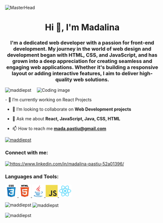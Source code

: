 ![MasterHead](https://user-images.githubusercontent.com/95478989/198955082-6e78ebb5-e1e4-49f9-8d32-6e5af3984dcd.gif)
<h1 align="center">Hi 👋, I'm Madalina </h1>
<h3 align="center">I'm a dedicated web developer with a passion for front-end development. My journey in the world of web design and development began with HTML, CSS, and JavaScript, and has grown into a deep appreciation for creating seamless and engaging web applications. Whether it's building a responsive layout or adding interactive features, I aim to deliver high-quality web solutions.</h3>
<img align= "right" alt = "Coding image" width ="400" src ="https://thumbs.dreamstime.com/b/young-programmer-concentrated-working-project-developing-programming-coding-technologies-screen-codes-developer-271715415.jpg"

<p align="left"> <img src="https://komarev.com/ghpvc/?username=maddiepst&label=Profile%20views&color=0e75b6&style=flat" alt="maddiepst" /> </p>
- 🔭 I’m currently working on React Projects

- 👯 I’m looking to collaborate on **Web Development projects**

- 💬 Ask me about **React, JavaScript, Java, CSS, HTML**

- 📫 How to reach me **mada.pastiu@gmail.com**


<p align="left"> <a href="https://github.com/ryo-ma/github-profile-trophy"><img src="https://github-profile-trophy.vercel.app/?username=maddiepst" alt="maddiepst" /></a> </p>


<h3 align="left">Connect with me:</h3>
<p align="left">
<a href="https://www.linkedin.com/in/madalina-pastiu-52a01396/" target="blank"><img align="center" src="https://raw.githubusercontent.com/rahuldkjain/github-profile-readme-generator/master/src/images/icons/Social/linked-in-alt.svg" alt="https://www.linkedin.com/in/madalina-pastiu-52a01396/" height="30" width="40" /></a>
</p>

<h3 align="left">Languages and Tools:</h3>
<p align="left"> <a href="https://www.w3schools.com/css/" target="_blank" rel="noreferrer"> <img src="https://raw.githubusercontent.com/devicons/devicon/master/icons/css3/css3-original-wordmark.svg" alt="css3" width="40" height="40"/> </a> <a href="https://www.w3.org/html/" target="_blank" rel="noreferrer"> <img src="https://raw.githubusercontent.com/devicons/devicon/master/icons/html5/html5-original-wordmark.svg" alt="html5" width="40" height="40"/> </a> <a href="https://www.java.com" target="_blank" rel="noreferrer"> <img src="https://raw.githubusercontent.com/devicons/devicon/master/icons/java/java-original.svg" alt="java" width="40" height="40"/> </a> <a href="https://developer.mozilla.org/en-US/docs/Web/JavaScript" target="_blank" rel="noreferrer"> <img src="https://raw.githubusercontent.com/devicons/devicon/master/icons/javascript/javascript-original.svg" alt="javascript" width="40" height="40"/> <img src="https://raw.githubusercontent.com/devicons/devicon/master/icons/react/react-original.svg" alt="react" width="40" height="40"/></a> </p>

<p><img align="left" src="https://github-readme-stats.vercel.app/api/top-langs?username=maddiepst&show_icons=true&locale=en&layout=compact" alt="maddiepst" /></p>

<p>&nbsp;<img align="center" src="https://github-readme-stats.vercel.app/api?username=maddiepst&show_icons=true&locale=en" alt="maddiepst" /></p>

<p><img align="center" src="https://github-readme-streak-stats.herokuapp.com/?user=maddiepst&" alt="maddiepst" /></p>

